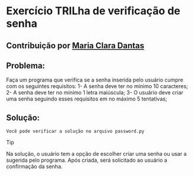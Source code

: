 # Exercício TRILha de verificação de senha
## Contribuição por [Maria Clara Dantas](https://github.com/claratdantass)

 ## Problema:
Faça um programa que verifica se a senha inserida pelo usuário cumpre com os seguintes requisitos:
 1- A senha deve ter no mínimo 10 caracteres;
 2- A senha deve ter no mínimo 1 letra maiúscula;
 3- O usuário deve criar uma senha seguindo esses requisitos em no máximo 5 tentativas; 

## Solução:
    Você pode verificar a solução no arquivo password.py

> [!TIP]
> Na solução, o usuário tem a opção de escolher criar uma senha ou usar a sugerida pelo programa.
> Após criada, será solicitado ao usuário a confirmação da senha.


